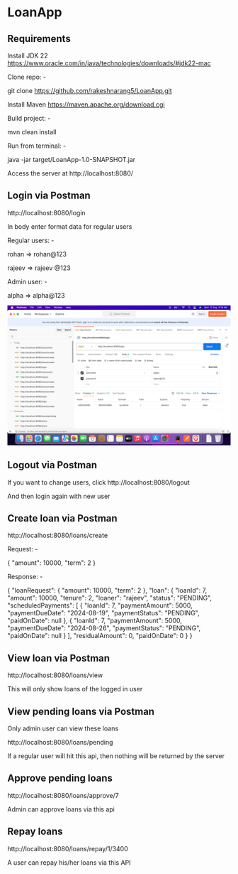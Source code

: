 # LoanApp

## Requirements
Install JDK 22 https://www.oracle.com/in/java/technologies/downloads/#jdk22-mac

Clone repo: -

git clone https://github.com/rakeshnarang5/LoanApp.git

Install Maven https://maven.apache.org/download.cgi

Build project: -

mvn clean install 

Run from terminal: -

java -jar target/LoanApp-1.0-SNAPSHOT.jar

Access the server at http://localhost:8080/

## Login via Postman
http://localhost:8080/login

In body enter format data for regular users

Regular users: -

rohan => rohan@123

rajeev => rajeev @123

Admin user: -

alpha => alpha@123

![img.png](img.png)

## Logout via Postman

If you want to change users, click http://localhost:8080/logout

And then login again with new user

## Create loan via Postman

http://localhost:8080/loans/create

Request: -

{
"amount": 10000,
"term": 2
}

Response: -

{
"loanRequest": {
"amount": 10000,
"term": 2
},
"loan": {
"loanId": 7,
"amount": 10000,
"tenure": 2,
"loaner": "rajeev",
"status": "PENDING",
"scheduledPayments": [
{
"loanId": 7,
"paymentAmount": 5000,
"paymentDueDate": "2024-08-19",
"paymentStatus": "PENDING",
"paidOnDate": null
},
{
"loanId": 7,
"paymentAmount": 5000,
"paymentDueDate": "2024-08-26",
"paymentStatus": "PENDING",
"paidOnDate": null
}
],
"residualAmount": 0,
"paidOnDate": 0
}
}

## View loan via Postman

http://localhost:8080/loans/view

This will only show loans of the logged in user 

## View pending loans via Postman

Only admin user can view these loans

http://localhost:8080/loans/pending

If a regular user will hit this api, then nothing will be returned by the server

## Approve pending loans

http://localhost:8080/loans/approve/7

Admin can approve loans via this api

## Repay loans 

http://localhost:8080/loans/repay/1/3400

A user can repay his/her loans via this API